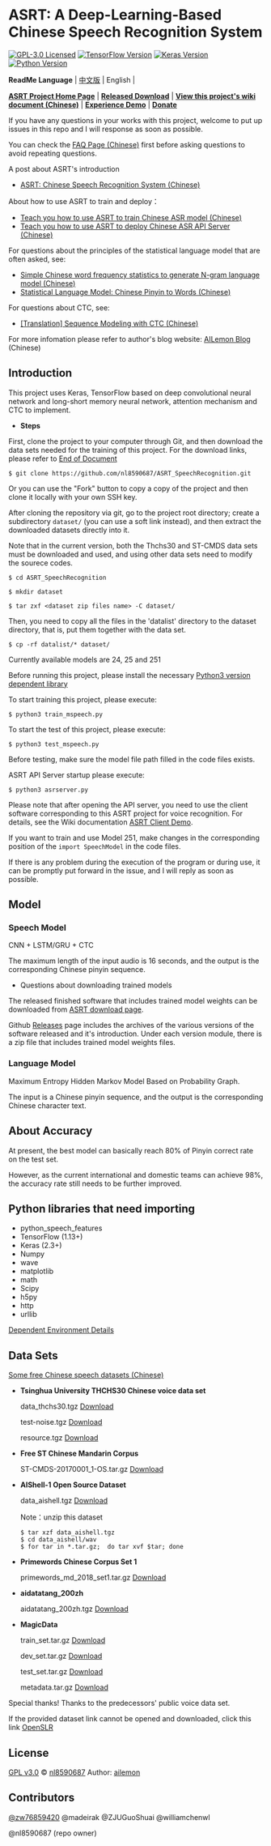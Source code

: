 # ASRT: A Deep-Learning-Based Chinese Speech Recognition System

[![GPL-3.0 Licensed](https://img.shields.io/badge/License-GPL3.0-blue.svg?style=flat)](https://opensource.org/licenses/GPL-3.0) 
[![TensorFlow Version](https://img.shields.io/badge/Tensorflow-1.13+-blue.svg)](https://www.tensorflow.org/) 
[![Keras Version](https://img.shields.io/badge/Keras-2.3+-blue.svg)](https://keras.io/) 
[![Python Version](https://img.shields.io/badge/Python-3.5+-blue.svg)](https://www.python.org/) 

**ReadMe Language** | [中文版](https://github.com/nl8590687/ASRT_SpeechRecognition/blob/master/README.md) | English |

[**ASRT Project Home Page**](https://asrt.ailemon.me/) | 
[**Released Download**](https://asrt.ailemon.me/download) | 
[**View this project's wiki document (Chinese)**](https://asrt.ailemon.me/docs/) | 
[**Experience Demo**](https://asrt.ailemon.me/demo) | 
[**Donate**](https://github.com/nl8590687/ASRT_SpeechRecognition/wiki/donate)

If you have any questions in your works with this project, welcome to put up issues in this repo and I will response as soon as possible. 

You can check the [FAQ Page (Chinese)](https://asrt.ailemon.me/docs/issues) first before asking questions to avoid repeating questions.

A post about ASRT's introduction 
* [ASRT: Chinese Speech Recognition System (Chinese)](https://blog.ailemon.me/2018/08/29/asrt-a-chinese-speech-recognition-system/)

About how to use ASRT to train and deploy：
* [Teach you how to use ASRT to train Chinese ASR model (Chinese)](<https://blog.ailemon.me/2020/08/20/teach-you-how-use-asrt-train-chinese-asr-model/>)
* [Teach you how to use ASRT to deploy Chinese ASR API Server (Chinese)](<https://blog.ailemon.me/2020/08/27/teach-you-how-use-asrt-deploy-chinese-asr-api-server/>)

For questions about the principles of the statistical language model that are often asked, see: 
* [Simple Chinese word frequency statistics to generate N-gram language model (Chinese)](https://blog.ailemon.me/2017/02/20/simple-words-frequency-statistic-without-segmentation-algorithm/)
* [Statistical Language Model: Chinese Pinyin to Words (Chinese)](https://blog.ailemon.me/2017/04/27/statistical-language-model-chinese-pinyin-to-words/)

For questions about CTC, see: 

* [[Translation] Sequence Modeling with CTC (Chinese)](<https://blog.ailemon.me/2019/07/18/sequence-modeling-with-ctc/>)

For more infomation please refer to author's blog website: [AILemon Blog](https://blog.ailemon.me/) (Chinese)

## Introduction

This project uses Keras, TensorFlow based on deep convolutional neural network and long-short memory neural network, attention mechanism and CTC to implement. 

* **Steps**

First, clone the project to your computer through Git, and then download the data sets needed for the training of this project. For the download links, please refer to [End of Document](https://github.com/nl8590687/ASRT_SpeechRecognition/blob/master/README_EN.md#data-sets)
```shell
$ git clone https://github.com/nl8590687/ASRT_SpeechRecognition.git
```

Or you can use the "Fork" button to copy a copy of the project and then clone it locally with your own SSH key.

After cloning the repository via git, go to the project root directory; create a subdirectory `dataset/` (you can use a soft link instead), and then extract the downloaded datasets directly into it.

Note that in the current version, both the Thchs30 and ST-CMDS data sets must be downloaded and used, and using other data sets need to modify the sourece codes. 

```shell
$ cd ASRT_SpeechRecognition

$ mkdir dataset

$ tar zxf <dataset zip files name> -C dataset/ 
```

Then, you need to copy all the files in the 'datalist' directory to the dataset directory, that is, put them together with the data set.

```shell
$ cp -rf datalist/* dataset/
```

Currently available models are 24, 25 and 251

Before running this project, please install the necessary [Python3 version dependent library](https://github.com/nl8590687/ASRT_SpeechRecognition#python-import)

To start training this project, please execute:
```shell
$ python3 train_mspeech.py
```
To start the test of this project, please execute:
```shell
$ python3 test_mspeech.py
```
Before testing, make sure the model file path filled in the code files exists.

ASRT API Server startup please execute:
```shell
$ python3 asrserver.py
```

Please note that after opening the API server, you need to use the client software corresponding to this ASRT project for voice recognition. For details, see the Wiki documentation [ASRT Client Demo](https://asrt.ailemon.me/docs/client-demo).

If you want to train and use Model 251, make changes in the corresponding position of the `import SpeechModel` in the code files.

If there is any problem during the execution of the program or during use, it can be promptly put forward in the issue, and I will reply as soon as possible.



## Model

### Speech Model

CNN + LSTM/GRU + CTC

The maximum length of the input audio is 16 seconds, and the output is the corresponding Chinese pinyin sequence. 

* Questions about downloading trained models

The released finished software that includes trained model weights can be downloaded from [ASRT download page](https://asrt.ailemon.me/download). 

Github [Releases](https://github.com/nl8590687/ASRT_SpeechRecognition/releases) page includes the archives of the various versions of the software released and it's introduction. Under each version module, there is a zip file that includes trained model weights files. 

### Language Model 

Maximum Entropy Hidden Markov Model Based on Probability Graph. 

The input is a Chinese pinyin sequence, and the output is the corresponding Chinese character text. 

## About Accuracy

At present, the best model can basically reach 80% of Pinyin correct rate on the test set. 

However, as the current international and domestic teams can achieve 98%, the accuracy rate still needs to be further improved. 

## Python libraries that need importing

* python_speech_features
* TensorFlow (1.13+)
* Keras (2.3+)
* Numpy
* wave
* matplotlib
* math
* Scipy
* h5py
* http
* urllib

[Dependent Environment Details](https://asrt.ailemon.me/docs/dependent-environment)

## Data Sets 

[Some free Chinese speech datasets (Chinese)](https://blog.ailemon.me/2018/11/21/free-open-source-chinese-speech-datasets/)

* **Tsinghua University THCHS30 Chinese voice data set**

  data_thchs30.tgz 
[Download](<http://www.openslr.org/resources/18/data_thchs30.tgz>)

  test-noise.tgz 
[Download](<http://www.openslr.org/resources/18/test-noise.tgz>)

  resource.tgz 
[Download](<http://www.openslr.org/resources/18/resource.tgz>)

* **Free ST Chinese Mandarin Corpus**

  ST-CMDS-20170001_1-OS.tar.gz 
[Download](<http://www.openslr.org/resources/38/ST-CMDS-20170001_1-OS.tar.gz>)

* **AIShell-1 Open Source Dataset** 

  data_aishell.tgz
[Download](<http://www.openslr.org/resources/33/data_aishell.tgz>)

  Note：unzip this dataset

  ```
  $ tar xzf data_aishell.tgz
  $ cd data_aishell/wav
  $ for tar in *.tar.gz;  do tar xvf $tar; done
  ```

* **Primewords Chinese Corpus Set 1** 

  primewords_md_2018_set1.tar.gz
[Download](<http://www.openslr.org/resources/47/primewords_md_2018_set1.tar.gz>)

* **aidatatang_200zh**

  aidatatang_200zh.tgz
[Download](<http://www.openslr.org/resources/62/aidatatang_200zh.tgz>)

* **MagicData**

  train_set.tar.gz
[Download](<http://www.openslr.org/resources/68/train_set.tar.gz>)

  dev_set.tar.gz
[Download](<http://www.openslr.org/resources/68/dev_set.tar.gz>)

  test_set.tar.gz
[Download](<http://www.openslr.org/resources/68/test_set.tar.gz>)

  metadata.tar.gz
[Download](<http://www.openslr.org/resources/68/metadata.tar.gz>)

Special thanks! Thanks to the predecessors' public voice data set. 

If the provided dataset link cannot be opened and downloaded, click this link [OpenSLR](http://www.openslr.org)

## License

[GPL v3.0](LICENSE) © [nl8590687](https://github.com/nl8590687) Author: [ailemon](https://ailemon.me/)

## Contributors
[@zw76859420](https://github.com/zw76859420) 
@madeirak @ZJUGuoShuai @williamchenwl

@nl8590687 (repo owner)
